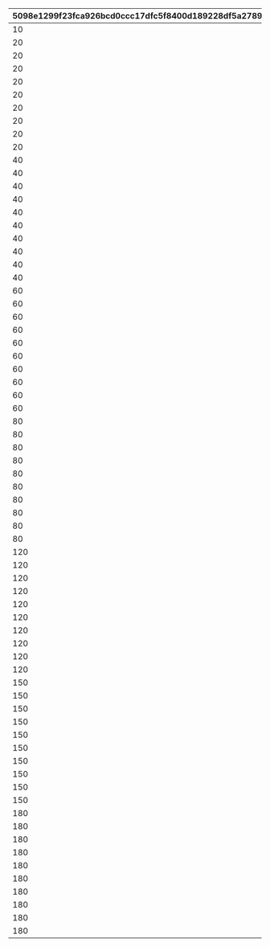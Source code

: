 |5098e1299f23fca926bcd0ccc17dfc5f8400d189228df5a27898acde3fd5dd9a|3d88184ebb1affc68f6a04601033f1e317b95f5c61a511186696f01f1b9fbabc|3def2c47d20d48b1ebb054a72b791b9bc15c8be3662d6c3bbf0b42f00c95b265|2f76facbd675d3d49ccef2decbb159226b7a576e889ca90c5cc682675b7eadd6|4025fc5b75907273ec2ccae3d07f159f1ff615467a5a87499d213cdff6e0d7d8|19745bfd9cb9e88cfe9eeb5dcad2392e0b9034f9c3e4fcaaf71db629f43549a5|59b0cc8d685c1c2cf8b5085dbca5b60e0326a53c57dcccc9b256ac39fcf2ef7a|cac333687250634c82faf762aff6009bd751e226356da47e66f4cfde2749ea98|9c70fd832ae53abd8541232e974071cb5fae0cbb2cee442da51fe265b1b9e0d2|954bcbf89595577be20f03ab65f47ae4f88557a8689cb5847bf42b6978c7849f|
| --- | --- | --- | --- | --- | --- | --- | --- | --- | --- |
|10|90001|30000|90043|1|12000|1|10000|0|0|
|20|90002|30000|90047|2|24000|2|10000|0|0|
|20|90002|30000|90047|3|24000|3|10000|0|0|
|20|90002|30000|90047|4|24000|4|10000|0|0|
|20|90002|30000|90047|5|24000|5|10000|0|0|
|20|90002|30000|90047|6|24000|6|10000|0|0|
|20|90002|30000|90047|7|24000|7|10000|0|0|
|20|90002|30000|90047|8|24000|8|10000|0|0|
|20|90002|30000|90047|9|24000|9|10000|0|0|
|20|90002|30000|90047|10|24000|10|10000|1|0|
|40|90003|30000|90051|11|48000|11|10000|2|90011|
|40|90003|30000|90051|12|48000|12|10000|3|90011|
|40|90003|30000|90051|13|48000|13|10000|4|90011|
|40|90003|30000|90051|14|48000|14|10000|5|90011|
|40|90003|30000|90051|15|48000|15|10000|6|90011|
|40|90003|30000|90051|16|48000|16|10000|7|90011|
|40|90003|30000|90051|17|48000|17|10000|8|90011|
|40|90003|30000|90051|18|48000|18|10000|9|90011|
|40|90003|30000|90051|19|48000|19|10000|10|90011|
|40|90003|30000|90051|20|48000|20|10000|11|90011|
|60|90004|30000|90055|21|72000|21|10000|12|90015|
|60|90004|30000|90055|22|72000|22|10000|13|90015|
|60|90004|30000|90055|23|72000|23|10000|14|90015|
|60|90004|30000|90055|24|72000|24|10000|15|90015|
|60|90004|30000|90055|25|72000|25|10000|16|90015|
|60|90004|30000|90055|26|72000|26|10000|17|90015|
|60|90004|30000|90055|27|72000|27|10000|18|90015|
|60|90004|30000|90055|28|72000|28|10000|19|90015|
|60|90004|30000|90055|29|72000|29|10000|20|90015|
|60|90004|30000|90055|30|72000|30|10000|21|90015|
|80|90005|30000|90059|31|96000|31|10000|22|90015|
|80|90005|30000|90059|32|96000|32|10000|23|90015|
|80|90005|30000|90059|33|96000|33|10000|24|90015|
|80|90005|30000|90059|34|96000|34|10000|25|90015|
|80|90005|30000|90059|35|96000|35|10000|26|90015|
|80|90005|30000|90059|36|96000|36|10000|27|90015|
|80|90005|30000|90059|37|96000|37|10000|28|90015|
|80|90005|30000|90059|38|96000|38|10000|29|90015|
|80|90005|30000|90059|39|96000|39|10000|30|90015|
|80|90005|30000|90059|40|96000|40|10000|31|90015|
|120|90005|30000|90063|41|144000|41|10000|33|90017|
|120|90005|30000|90063|42|144000|42|10000|35|90017|
|120|90005|30000|90063|43|144000|43|10000|37|90017|
|120|90005|30000|90063|44|144000|44|10000|39|90017|
|120|90005|30000|90063|45|144000|45|10000|41|90017|
|120|90005|30000|90063|46|144000|46|10000|43|90017|
|120|90005|30000|90063|47|144000|47|10000|45|90017|
|120|90005|30000|90063|48|144000|48|10000|47|90017|
|120|90005|30000|90063|49|144000|49|10000|49|90017|
|120|90005|30000|90063|50|144000|50|10000|51|90017|
|150|90006|30000|90067|51|180000|51|10000|53|90019|
|150|90006|30000|90067|52|180000|52|10000|55|90019|
|150|90006|30000|90067|53|180000|53|10000|57|90019|
|150|90006|30000|90067|54|180000|54|10000|59|90019|
|150|90006|30000|90067|55|180000|55|10000|61|90019|
|150|90006|30000|90067|56|180000|56|10000|63|90019|
|150|90006|30000|90067|57|180000|57|10000|65|90019|
|150|90006|30000|90067|58|180000|58|10000|67|90019|
|150|90006|30000|90067|59|180000|59|10000|69|90019|
|150|90006|30000|90067|60|180000|60|10000|71|90019|
|180|90007|30000|90071|61|216000|61|10000|74|90021|
|180|90007|30000|90071|62|216000|62|10000|77|90021|
|180|90007|30000|90071|63|216000|63|10000|80|90021|
|180|90007|30000|90071|64|216000|64|10000|83|90021|
|180|90007|30000|90071|65|216000|65|10000|86|90021|
|180|90007|30000|90071|66|216000|66|10000|89|90021|
|180|90007|30000|90071|67|216000|67|10000|92|90021|
|180|90007|30000|90071|68|216000|68|10000|95|90021|
|180|90007|30000|90071|69|216000|69|10000|98|90021|
|180|90007|30000|90071|70|216000|70|10000|101|90021|